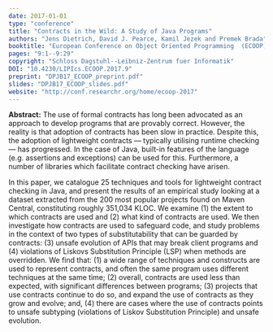 ```yaml
---
date: 2017-01-01
type: "conference"
title: "Contracts in the Wild: A Study of Java Programs"
authors: "Jens Dietrich, David J. Pearce, Kamil Jezek and Premek Brada"
booktitle: "European Conference on Object Oriented Programming  (ECOOP)"
pages: "9:1--9:29"
copyright: "Schloss Dagstuhl--Leibniz-Zentrum fuer Informatik"
DOI: "10.4230/LIPIcs.ECOOP.2017.9"
preprint: "DPJB17_ECOOP_preprint.pdf"
slides: "DPJB17_ECOOP_slides.pdf"
website: "http://conf.researchr.org/home/ecoop-2017"
---
```


**Abstract:** The use of formal contracts has long been advocated as an approach to develop programs that are provably correct. However, the reality is that adoption of contracts has been slow in practice. Despite this, the adoption of lightweight contracts — typically utilising runtime checking — has progressed. In the case of Java, built-in features of the language (e.g. assertions and exceptions) can be used for this. Furthermore, a number of libraries which facilitate contract checking have arisen.

In this paper, we catalogue 25 techniques and tools for lightweight contract checking in Java, and present the results of an empirical study looking at a dataset extracted from the 200 most popular projects found on Maven Central, constituting roughly 351,034 KLOC. We examine (1) the extent to which contracts are used and (2) what kind of contracts are used. We then investigate how contracts are used to safeguard code, and study problems in the context of two types of substitutability that can be guarded by contracts: (3) unsafe evolution of APIs that may break client programs and (4) violations of Liskovs Substitution Principle (LSP) when methods are overridden. We find that: (1) a wide range of techniques and constructs are used to represent contracts, and often the same program uses different techniques at the same time; (2) overall, contracts are used less than expected, with significant differences between programs; (3) projects that use contracts continue to do so, and expand the use of contracts as they grow and evolve; and, (4) there are cases where the use of contracts points to unsafe subtyping (violations of Liskov Substitution Principle) and unsafe evolution.
